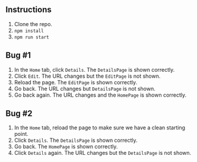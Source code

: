 ## Instructions

1. Clone the repo.
2. `npm install`
3. `npm run start`

## Bug #1

1. In the `Home` tab, click `Details`. The `DetailsPage` is shown correctly.
2. Click `Edit`. The URL changes but the `EditPage` is not shown.
3. Reload the page. The `EditPage` is shown correctly.
4. Go back. The URL changes but `DetailsPage` is not shown.
5. Go back again. The URL changes and the `HomePage` is shown correctly.

## Bug #2

1. In the `Home` tab, reload the page to make sure we have a clean starting point.
2. Click `Details`. The `DetailsPage` is shown correctly.
3. Go back. The `HomePage` is shown correctly.
4. Click `Details` again. The URL changes but the `DetailsPage` is not shown.
